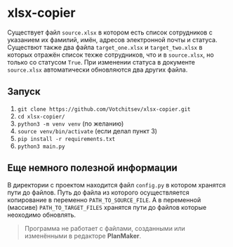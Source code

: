 # xlsx-copier

Существует файл `source.xlsx` в котором есть список сотрудников с указанием их фамилий, имён, адресов электронной почты и статуса. Существют также два файла `target_one.xlsx` и `target_two.xlsx` в которых отражён список техже сотрудников, что и в `source.xlsx`, но только со статусом `True`. При изменении статуса в документе `source.xlsx` автоматически обновляются два других файла.

## Запуск

1.  `git clone https://github.com/Votchitsev/xlsx-copier.git`
2.  `cd xlsx-copier/`
3.  `python3 -m venv venv` (по желанию)
4.  `source venv/bin/activate` (если делал пункт 3)
5.  `pip install -r requirements.txt`
6.  `python3 main.py`

## Еще немного полезной информации

В директории с проектом находится файл `config.py` в котором хранятся пути до файлов. Путь до файла из которого осуществляется копирование в переменно 
`PATH_TO_SOURCE_FILE`. А в переменной (массиве) `PATH_TO_TARGET_FILES` хранятся пути до файлов которые неоходимо обновлять.

> Программа не работает с файлами, созданными или изменёнными в редакторе **PlanMaker**.
